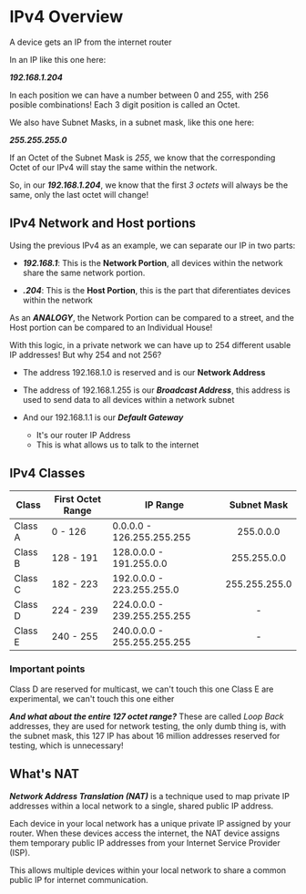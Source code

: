 # IPv4 Overview 

A device gets an IP from the internet router

In an IP like this one here:   

***192.168.1.204***

In each position we can have a number between 0 and 255, with 256 posible combinations! Each 3 digit position is called an Octet. 

We also have Subnet Masks, in a subnet mask, like this one here:  

***255.255.255.0***

If an Octet of the Subnet Mask is *255*, we know that the corresponding Octet of our IPv4 will stay the same within the network.

So, in our ***192.168.1.204***, we know that the first *3 octets* will always be the same, only the last octet will change!

## IPv4 Network and Host portions 

Using the previous IPv4 as an example, we can separate our IP in two parts:

- ***192.168.1***: This is the **Network Portion**, all devices within the network share the same network portion.

- ***.204***: This is the **Host Portion**, this is the part that diferentiates devices within the network

As an ***ANALOGY***, the Network Portion can be compared to a street, and the Host portion can be compared to an Individual House!

With this logic, in a private network we can have up to 254 different usable IP addresses! But why 254 and not 256?  
- The address 192.168.1.0 is reserved and is our **Network Address**

- The address of 192.168.1.255 is our ***Broadcast Address***, this address is used to send data to all devices within a network subnet

- And our 192.168.1.1 is our ***Default Gateway***
    - It's our router IP Address
    - This is what allows us to talk to the internet


## IPv4 Classes

| Class    | First Octet Range | IP Range                    | Subnet Mask   |
| -------- | ----------------- | --------------------------- | :-----------: |
| Class A  | 0 - 126           | 0.0.0.0 - 126.255.255.255   | 255.0.0.0     |
| Class B  | 128 - 191         | 128.0.0.0 - 191.255.0.0     | 255.255.0.0   |
| Class C  | 182 - 223         | 192.0.0.0 - 223.255.255.0   | 255.255.255.0 |
| Class D  | 224 - 239         | 224.0.0.0 - 239.255.255.255 | -             |
| Class E  | 240 - 255         | 240.0.0.0 - 255.255.255.255 | -             |

### Important points
Class D are reserved for multicast, we can't touch this one
Class E are experimental, we can't touch this one either

***And what about the entire 127 octet range?***
These are called *Loop Back* addresses, they are used for network testing, the only dumb thing is, with the subnet mask, this 127 IP has about 16 million addresses reserved for testing, which is unnecessary!

## What's NAT

***Network Address Translation (NAT)*** is a technique used to map private IP addresses within a local network to a single, shared public IP address.

Each device in your local network has a unique private IP assigned by your router. When these devices access the internet, the NAT device assigns them temporary public IP addresses from your Internet Service Provider (ISP). 

This allows multiple devices within your local network to share a common public IP for internet communication.
